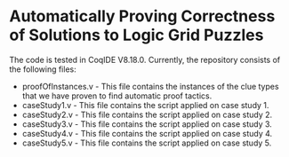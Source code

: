 # Automatically Proving Correctness of Solutions to Logic Grid Puzzles
The code is tested in CoqIDE V8.18.0.
Currently, the repository consists of the following files:
- proofOfInstances.v - This file contains the instances of the clue types that we have proven to find automatic proof tactics.
- caseStudy1.v - This file contains the script applied on case study 1.
- caseStudy2.v - This file contains the script applied on case study 2.
- caseStudy3.v - This file contains the script applied on case study 3.
- caseStudy4.v - This file contains the script applied on case study 4.
- caseStudy5.v - This file contains the script applied on case study 5.
